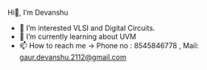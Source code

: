  Hi👋, I’m Devanshu 
- 👀 I’m interested VLSI and Digital Circuits.
- 🌱 I’m currently learning about UVM
- 📫 How to reach me -> Phone no : 8545846778 , Mail: gaur.devanshu.2112@gmail.com

<!---
Griseoh/Griseoh is a ✨ special ✨ repository because its `README.md` (this file) appears on your GitHub profile.
You can click the Preview link to take a look at your changes.
--->
